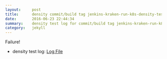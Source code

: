 ```yaml
---
layout:     post
title:      density commit/build tag jenkins-kraken-run-k8s-density-tests-105-30
date:       2016-06-23 22:44:34
summary:    density test log for commit/build tag jenkins-kraken-run-k8s-density-tests-105-30.
category:   jekyll
---
```


Failure!

- density test log: [Log File](http://s3-us-west-2.amazonaws.com/kraken-e2e-logs/density/jenkins-kraken-run-k8s-density-tests-105-30/build-log.txt)
